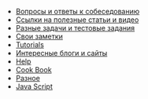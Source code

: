 - <a href="/answers/questions.md">Вопросы и ответы к собеседованию</a>
- <a href="/links/readme.md">Ссылки на полезные статьи и видео</a>
- <a href="/tasks/tasks.md">Разные задачи и тестовые задания</a>
- <a href="/notes/readme.md">Свои заметки</a>
- <a href="/tutorials/readme.md">Tutorials</a>
- <a href="/blogs/readme.md">Интересные блоги и сайты</a>
- <a href="/help/readme.md">Help</a>
- <a href="/cookbook/cookbook.md">Cook Book</a>
- <a href="/other/readme.md">Разное</a>
- <a href="/js/readme.md">Java Script</a>